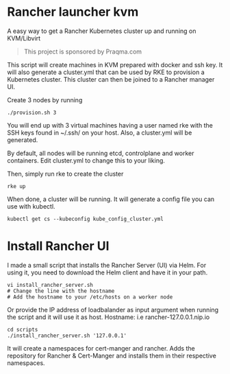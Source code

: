 # Rancher launcher kvm
A easy way to get a Rancher Kubernetes cluster up and running on KVM/Libvirt

> This project is sponsored by Praqma.com

This script will create machines in KVM prepared with docker and ssh key. It will also generate a cluster.yml that can be used by RKE to provision a Kubernetes cluster. This cluster can then be joined to a Rancher manager UI.

Create 3 nodes by running 
```
./provision.sh 3
```

You will end up with 3 virtual machines having a user named rke with the SSH keys found in ~/.ssh/ on your host. Also, a cluster.yml will be generated.

By default, all nodes will be running etcd, controlplane and worker containers. Edit cluster.yml to change this to your liking. 

Then, simply run rke to create the cluster

```
rke up
```

When done, a cluster will be running. It will generate a config file you can use with kubectl.

```
kubectl get cs --kubeconfig kube_config_cluster.yml
```

# Install Rancher UI
I made a small script that installs the Rancher Server (UI) via Helm.
For using it, you need to download the Helm client and have it in your path.
```
vi install_rancher_server.sh
# Change the line with the hostname
# Add the hostname to your /etc/hosts on a worker node
```

Or provide the IP address of loadbalander as input argument when running the script and it will use it as host.
Hostname: i.e rancher-127.0.0.1.nip.io
```
cd scripts
./install_rancher_server.sh '127.0.0.1'
```
It will create a namespaces for cert-manger and rancher. Adds the repository for Rancher & Cert-Manger and installs them in their respective namespaces.
